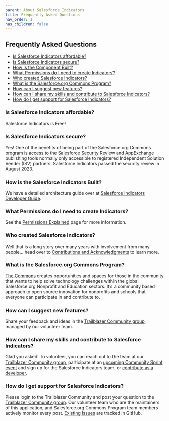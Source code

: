 ```yaml
---
parent: About Salesforce Indicators
title: Frequently Asked Questions
nav_order: 1
has_children: false
---
```


## Frequently Asked Questions
* [Is Salesforce Indicators affordable?](#is-salesforce-indicators-affordable)
* [Is Salesforce Indicators secure?](#is-salesforce-indicators-secure)
* [How is the Component Built?](#how-is-the-salesforce-indicators-built)
* [What Permissions do I need to create Indicators?](#what-permissions-do-i-need-to-create-indicators)
* [Who created Salesforce Indicators?](#who-created-salesforce-indicators)
* [What is the Salesforce.org Commons Program?](#what-is-the-salesforceorg-commons-program)
* [How can I suggest new features?](#how-can-i-suggest-new-features)
* [How can I share my skills and contribute to Salesforce Indicators?](#how-can-i-share-my-skills-and-contribute-to-salesforce-indicators)
* [How do I get support for Salesforce Indicators?](#how-do-i-get-support-for-salesforce-indicators)

### Is Salesforce Indicators affordable?
Salesforce Indicators is Free! 

### Is Salesforce Indicators secure?
Yes! One of the benefits of being part of the Salesforce.org Commons program is access to the [Salesforce Security Review](https://developer.salesforce.com/docs/atlas.en-us.packagingGuide.meta/packagingGuide/security_review_guidelines.htm) and AppExchange publishing tools normally only accessible to registered Independent Solution Vender (ISV) partners. Salesforce Indicators passed the security review in August 2023.

### How is the Salesforce Indicators Built? 
We have a detailed architecture guide over at [Salesforce Indicators Developer Guide](../technical-documentation/developer-guide.md). 

### What Permissions do I need to create Indicators? 
See the [Permissions Explained](../technical-documentation/permissions-explained.md) page for more information. 

### Who created Salesforce Indicators?
Well that is a long story over many years with involvement from many people... head over to [Contributions and Acknowledgments](../about/index.md#history-of-the-indicators-component) to learn more.

### What is the Salesforce.org Commons Program?
[The Commons](https://www.salesforce.org/resources/commons/) creates opportunities and spaces for those in the community that wants to help solve technology challenges within the global Salesforce.org Nonprofit and Education sectors. It’s a community based approach to open source innovation for nonprofits and schools that everyone can participate in and contribute to.

### How can I suggest new features?
Share your feedback and ideas in the [Trailblazer Community group](https://trailhead.salesforce.com/trailblazer-community/groups/0F94S000000HEDASA4?tab=discussion&sort=LAST_MODIFIED_DATE_DESC), managed by our volunteer team. 

### How can I share my skills and contribute to Salesforce Indicators?
Glad you asked! To volunteer, you can reach out to the team at our [Trailblazer Community group](https://trailhead.salesforce.com/trailblazer-community/groups/0F94S000000HEDASA4?tab=discussion&sort=LAST_MODIFIED_DATE_DESC), participate at an [upcoming Community Sprint event](https://sfdo-community-sprints.github.io/docs/sprints/) and sign up for the  Salesforce Indicators team, or [contribute as a developer](../getting-involved/how-to-volunteer.md).

### How do I get support for Salesforce Indicators?
Please login to the Trailblazer Community and post your question to the  [Trailblazer Community group](https://trailhead.salesforce.com/trailblazer-community/groups/0F94S000000HEDASA4?tab=discussion&sort=LAST_MODIFIED_DATE_DESC). Our volunteer team who are the maintainers of this application, and Salesforce.org Commons Program team members actively monitor every post. [Existing Issues](https://github.com/SFDO-Community/Salesforce-Indicators/issues) are tracked in GitHub.
